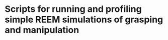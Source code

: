 <h1>Scripts for running and profiling simple REEM simulations of grasping and manipulation</h1>

<h2>
